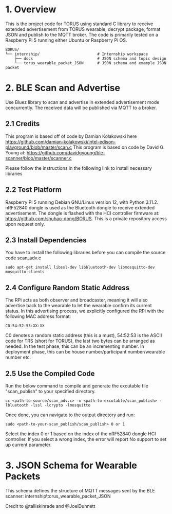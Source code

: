 # 1. Overview

This is the project code for TORUS using standard C library to receive extended advertisement from TORUS wearable, decrypt package, format JSON and publish to the MQTT broker. The code is primarily tested on a Raspberry Pi 5 running either Ubuntu or Raspberry Pi OS. 

    BORUS/
    └── internship/                         # Internship workspace
        ├── docs                            # JSON schema and topic design 
        └── torus_wearable_packet_JSON      # JSON schema and example JSON packet

# 2. BLE Scan and Advertise

Use Bluez library to scan and advertise in extended advertisement mode concurrently. The received data will be published via MQTT to a broker.

## 2.1 Credits

This program is based off of code by Damian Kołakowski here https://github.com/damian-kolakowski/intel-edison-playground/blob/master/scan.c
This program is based on code by David G. Young at: https://github.com/davidgyoung/ble-scanner/blob/master/scanner.c

Please follow the instructions in the following link to install necessary libraries

## 2.2 Test Platform

Raspberry Pi 5 running Debian GNU/Linux version 12, with Python 3.11.2. nRF52840 dongle is used as the Bluetooth dongle to receive extended advertisement. The dongle is flashed with the HCI controller firmware at: https://github.com/shuhao-dong/BORUS. This is a private repository access upon request only. 

## 2.3 Install Dependencies

You have to install the following libraries before you can compile the source code scan_adv.c

    sudo apt-get install libssl-dev libbluetooth-dev libmosquitto-dev mosquitto-clients

## 2.4 Configure Random Static Address

The RPi acts as both observer and broadcaster, meaning it will also advertise back to the wearable to let the wearable confirm its current status.
In this advertising process, we explicitly configured the RPi with the following MAC address format:

    C0:54:52:53:XX:XX

C0 denotes a random static address (this is a must), 54:52:53 is the ASCII code for TRS (short for TORUS), the last two bytes can be arranged as needed. In the test phase, this can be an incrementing number. In deployment phase, this can be house number/participant number/wearable number etc. 

## 2.5 Use the Compiled Code 

Run the below command to compile and generate the excutable file "scan_publish" to your specified directory.

    cc <path-to-source/scan_adv.c> -o <path-to-excutable/scan_publish> -lbluetooth -lssl -lcrypto -lmosquitto

Once done, you can navigate to the output directory and run:

    sudo <path-to-your-scan_publish/scan_publish> 0 or 1

Select the index 0 or 1 based on the index of the nRF52840 dongle HCI controller. If you select a wrong index, the error will report No support to set up current parameter. 

# 3. JSON Schema for Wearable Packets

This schema defines the structure of MQTT messages sent by the BLE scanner: internship\torus_wearable_packet_JSON

Credit to @talliskinrade and @JoelDunnett


